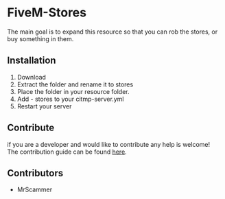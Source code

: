 # FiveM-Stores

The main goal is to expand this resource so that you can rob the stores, or buy something in them.

## Installation

1. Download
2. Extract the folder and rename it to stores
3. Place the folder in your resource folder.
4. Add - stores to your citmp-server.yml
5. Restart your server

## Contribute
if you are a developer and  would like to contribute any help is welcome!   
The contribution guide can be found [here]().   

## Contributors
- MrScammer

